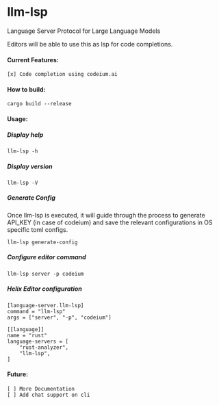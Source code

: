 # llm-lsp

Language Server Protocol for Large Language Models

Editors will be able to use this as lsp for code completions.

#### Current Features:

    [x] Code completion using codeium.ai


#### How to build:

    cargo build --release

#### Usage: 

##### Display help

    llm-lsp -h

##### Display version

    llm-lsp -V

##### Generate Config
Once llm-lsp is executed, it will guide through the process to generate API_KEY (in case of codeium) and save the relevant configurations in OS specific toml configs.

    llm-lsp generate-config

##### Configure editor command

    llm-lsp server -p codeium


##### Helix Editor configuration

    [language-server.llm-lsp]
    command = "llm-lsp"
    args = ["server", "-p", "codeium"]

    [[language]]
    name = "rust"
    language-servers = [
        "rust-analyzer",
        "llm-lsp",
    ]




#### Future:

    [ ] More Documentation
    [ ] Add chat support on cli
